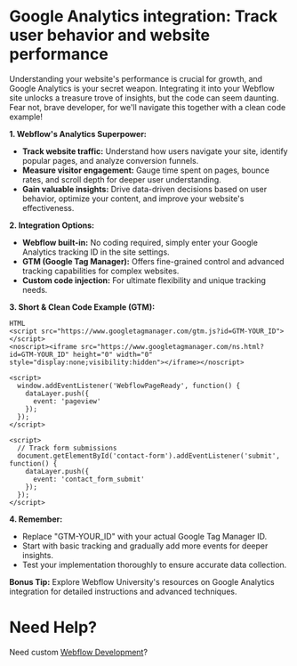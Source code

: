 # Google Analytics integration: Track user behavior and website performance

Understanding your website's performance is crucial for growth, and Google Analytics is your secret weapon. Integrating it into your Webflow site unlocks a treasure trove of insights, but the code can seem daunting. Fear not, brave developer, for we'll navigate this together with a clean code example!

**1. Webflow's Analytics Superpower:**

  - **Track website traffic:** Understand how users navigate your site, identify popular pages, and analyze conversion funnels.
  - **Measure visitor engagement:** Gauge time spent on pages, bounce rates, and scroll depth for deeper user understanding.
  - **Gain valuable insights:** Drive data-driven decisions based on user behavior, optimize your content, and improve your website's effectiveness.

**2. Integration Options:**

  - **Webflow built-in:** No coding required, simply enter your Google Analytics tracking ID in the site settings.
  - **GTM (Google Tag Manager):** Offers fine-grained control and advanced tracking capabilities for complex websites.
  - **Custom code injection:** For ultimate flexibility and unique tracking needs.

**3. Short & Clean Code Example (GTM):**

```
HTML
<script src="https://www.googletagmanager.com/gtm.js?id=GTM-YOUR_ID"></script>
<noscript><iframe src="https://www.googletagmanager.com/ns.html?id=GTM-YOUR_ID" height="0" width="0" style="display:none;visibility:hidden"></iframe></noscript>

<script>
  window.addEventListener('WebflowPageReady', function() {
    dataLayer.push({
      event: 'pageview'
    });
  });
</script>

<script>
  // Track form submissions
  document.getElementById('contact-form').addEventListener('submit', function() {
    dataLayer.push({
      event: 'contact_form_submit'
    });
  });
</script>
```

**4. Remember:**

  - Replace "GTM-YOUR_ID" with your actual Google Tag Manager ID.
  - Start with basic tracking and gradually add more events for deeper insights.
  - Test your implementation thoroughly to ensure accurate data collection.

**Bonus Tip:** Explore Webflow University's resources on Google Analytics integration for detailed instructions and advanced techniques.

# Need Help?
Need custom [Webflow Development](https://epyc.in/)?

